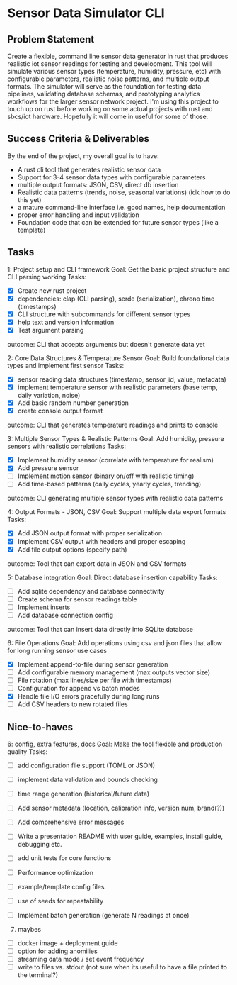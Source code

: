 # Sensor Data Simulator CLI
## Problem Statement
Create a flexible, command line sensor data generator in rust that produces realistic iot sensor readings for testing and development. This tool will simulate various sensor types (temperature, humidity, pressure, etc) with configurable parameters, realistic noise patterns, and multiple output formats. The simulator will serve as the foundation for testing data pipelines, validating database schemas, and prototyping analytics workflows for the larger sensor network project.
I'm using this project to touch up on rust before working on some actual projects with rust and sbcs/iot hardware. Hopefully it will come in useful for some of those.

## Success Criteria & Deliverables
By the end of the project, my overall goal is to have:

- A rust cli tool that generates realistic sensor data
- Support for 3-4 sensor data types with configurable parameters
- multiple output formats: JSON, CSV, direct db insertion
- Realistic data patterns (trends, noise, seasonal variations) (idk how to do this yet)
- a mature command-line interface i.e. good names, help documentation
- proper error handling and input validation
- Foundation code that can be extended for future sensor types (like a template)

## Tasks
1: Project setup and CLI framework
Goal: Get the basic project structure and CLI parsing working
Tasks:
- [x] Create new rust project
- [x] dependencies: clap (CLI parsing), serde (serialization), ~~chrono~~ time (timestamps)
- [x] CLI structure with subcommands for different sensor types
- [x] help text and version information
- [x] Test argument parsing

outcome: CLI that accepts arguments but doesn't generate data yet

2: Core Data Structures & Temperature Sensor
Goal: Build foundational data types and implement first sensor
Tasks:
- [x] sensor reading data structures (timestamp, sensor_id, value, metadata)
- [x] implement temperature sensor with realistic parameters (base temp, daily variation, noise)
- [x] Add basic random number generation 
- [x] create console output format

outcome: CLI that generates temperature readings and prints to console

3: Multiple Sensor Types & Realistic Patterns
Goal: Add humidity, pressure sensors with realistic correlations
Tasks:
- [x] Implement humidity sensor (correlate with temperature for realism)
- [x] Add pressure sensor
- [ ] Implement motion sensor (binary on/off with realistic timing)
- [ ] Add time-based patterns (daily cycles, yearly cycles, trending)

outcome: CLI generating multiple sensor types with realistic data patterns

4: Output Formats - JSON, CSV
Goal: Support multiple data export formats
Tasks:
- [x] Add JSON output format with proper serialization
- [x] Implement CSV output with headers and proper escaping
- [x] Add file output options (specify path)

outcome: Tool that can export data in JSON and CSV formats

5: Database integration
Goal: Direct database insertion capability
Tasks:
- [ ] Add sqlite dependency and database connectivity
- [ ] Create schema for sensor readings table
- [ ] Implement inserts
- [ ] Add database connection config

outcome: Tool that can insert data directly into SQLite database

6: File Operations
Goal: Add operations using csv and json files that allow for long running sensor use cases
- [x] Implement append-to-file during sensor generation
- [ ] Add configurable memory management (max outputs vector size)
- [ ] File rotation (max lines/size per file with timestamps)
- [ ] Configuration for append vs batch modes
- [x] Handle file I/O errors gracefully during long runs
- [ ] Add CSV headers to new rotated files

## Nice-to-haves

6: config, extra features, docs
Goal: Make the tool flexible and production quality
Tasks:

- [ ] add configuration file support (TOML or JSON)
- [ ] implement data validation and bounds checking
- [ ] time range generation (historical/future data)
- [ ] Add sensor metadata (location, calibration info, version num, brand(?))
- [ ] Add comprehensive error messages
- [ ] Write a presentation README with user guide, examples, install guide, debugging etc.
- [ ] add unit tests for core functions
- [ ] Performance optimization
- [ ] example/template config files
- [ ] use of seeds for repeatability
- [ ] Implement batch generation (generate N readings at once)


7. maybes
- [ ] docker image + deployment guide
- [ ] option for adding anomilies
- [ ] streaming data mode / set event frequency
- [ ] write to files vs. stdout (not sure when its useful to have a file printed to the terminal?)